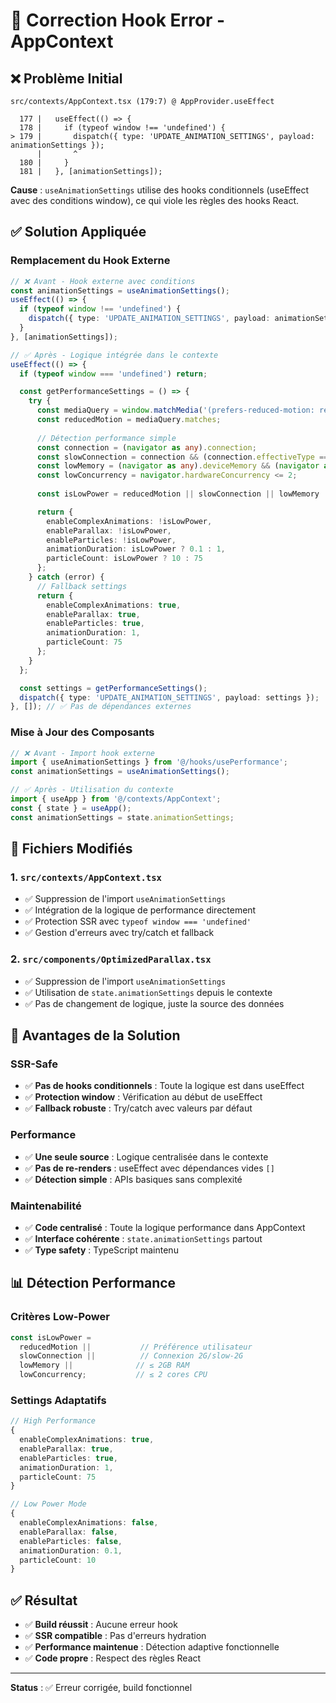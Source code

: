 # 🔧 Correction Hook Error - AppContext

## ❌ Problème Initial
```
src/contexts/AppContext.tsx (179:7) @ AppProvider.useEffect

  177 |   useEffect(() => {
  178 |     if (typeof window !== 'undefined') {
> 179 |       dispatch({ type: 'UPDATE_ANIMATION_SETTINGS', payload: animationSettings });
      |       ^
  180 |     }
  181 |   }, [animationSettings]);
```

**Cause** : `useAnimationSettings` utilise des hooks conditionnels (useEffect avec des conditions window), ce qui viole les règles des hooks React.

## ✅ Solution Appliquée

### **Remplacement du Hook Externe**
```typescript
// ❌ Avant - Hook externe avec conditions
const animationSettings = useAnimationSettings();
useEffect(() => {
  if (typeof window !== 'undefined') {
    dispatch({ type: 'UPDATE_ANIMATION_SETTINGS', payload: animationSettings });
  }
}, [animationSettings]);

// ✅ Après - Logique intégrée dans le contexte
useEffect(() => {
  if (typeof window === 'undefined') return;

  const getPerformanceSettings = () => {
    try {
      const mediaQuery = window.matchMedia('(prefers-reduced-motion: reduce)');
      const reducedMotion = mediaQuery.matches;
      
      // Détection performance simple
      const connection = (navigator as any).connection;
      const slowConnection = connection && (connection.effectiveType === 'slow-2g' || connection.effectiveType === '2g');
      const lowMemory = (navigator as any).deviceMemory && (navigator as any).deviceMemory <= 2;
      const lowConcurrency = navigator.hardwareConcurrency <= 2;
      
      const isLowPower = reducedMotion || slowConnection || lowMemory || lowConcurrency;

      return {
        enableComplexAnimations: !isLowPower,
        enableParallax: !isLowPower,
        enableParticles: !isLowPower,
        animationDuration: isLowPower ? 0.1 : 1,
        particleCount: isLowPower ? 10 : 75
      };
    } catch (error) {
      // Fallback settings
      return {
        enableComplexAnimations: true,
        enableParallax: true,
        enableParticles: true,
        animationDuration: 1,
        particleCount: 75
      };
    }
  };

  const settings = getPerformanceSettings();
  dispatch({ type: 'UPDATE_ANIMATION_SETTINGS', payload: settings });
}, []); // ✅ Pas de dépendances externes
```

### **Mise à Jour des Composants**
```typescript
// ❌ Avant - Import hook externe
import { useAnimationSettings } from '@/hooks/usePerformance';
const animationSettings = useAnimationSettings();

// ✅ Après - Utilisation du contexte
import { useApp } from '@/contexts/AppContext';
const { state } = useApp();
const animationSettings = state.animationSettings;
```

## 🔧 Fichiers Modifiés

### **1. `src/contexts/AppContext.tsx`**
- ✅ Suppression de l'import `useAnimationSettings`
- ✅ Intégration de la logique de performance directement
- ✅ Protection SSR avec `typeof window === 'undefined'`
- ✅ Gestion d'erreurs avec try/catch et fallback

### **2. `src/components/OptimizedParallax.tsx`**
- ✅ Suppression de l'import `useAnimationSettings`
- ✅ Utilisation de `state.animationSettings` depuis le contexte
- ✅ Pas de changement de logique, juste la source des données

## 🎯 Avantages de la Solution

### **SSR-Safe**
- ✅ **Pas de hooks conditionnels** : Toute la logique est dans useEffect
- ✅ **Protection window** : Vérification au début de useEffect
- ✅ **Fallback robuste** : Try/catch avec valeurs par défaut

### **Performance**
- ✅ **Une seule source** : Logique centralisée dans le contexte
- ✅ **Pas de re-renders** : useEffect avec dépendances vides `[]`
- ✅ **Détection simple** : APIs basiques sans complexité

### **Maintenabilité**
- ✅ **Code centralisé** : Toute la logique performance dans AppContext
- ✅ **Interface cohérente** : `state.animationSettings` partout
- ✅ **Type safety** : TypeScript maintenu

## 📊 Détection Performance

### **Critères Low-Power**
```typescript
const isLowPower = 
  reducedMotion ||           // Préférence utilisateur
  slowConnection ||          // Connexion 2G/slow-2G
  lowMemory ||              // ≤ 2GB RAM
  lowConcurrency;           // ≤ 2 cores CPU
```

### **Settings Adaptatifs**
```typescript
// High Performance
{
  enableComplexAnimations: true,
  enableParallax: true,
  enableParticles: true,
  animationDuration: 1,
  particleCount: 75
}

// Low Power Mode
{
  enableComplexAnimations: false,
  enableParallax: false,
  enableParticles: false,
  animationDuration: 0.1,
  particleCount: 10
}
```

## ✅ Résultat

- ✅ **Build réussit** : Aucune erreur hook
- ✅ **SSR compatible** : Pas d'erreurs hydration
- ✅ **Performance maintenue** : Détection adaptive fonctionnelle
- ✅ **Code propre** : Respect des règles React

---

**Status** : ✅ Erreur corrigée, build fonctionnel